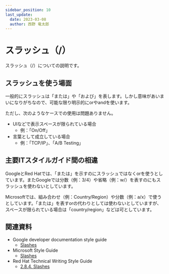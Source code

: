 ```yaml
---
sidebar_position: 10
last_update:
  date: 2023-03-08
  author: 西野 竜太郎
---
```


# スラッシュ（/）

スラッシュ（/）についての説明です。

## スラッシュを使う場面

一般的にスラッシュは「または」や「および」を表します。しかし意味があいまいになりがちなので、可能な限り明示的にorやandを使います。

ただし、次のようなケースでの使用は問題ありません。

- UIなどで表示スペースが限られている場合
    - 例：「On/Off」
- 言葉として成立している場合
    - 例：「TCP/IP」、「A/B Testing」

## 主要ITスタイルガイド間の相違

GoogleとRed Hatでは、「または」を示すのにスラッシュではなくorを使うとしています。またGoogleでは分数（例：3/4）や省略（例：w/）を表すのにもスラッシュを使わないとしています。

Microsoftでは、組み合わせ（例：Country/Region）や分数（例：a/x）で使うとしています。「または」を表すorの代わりとしては使わないとしていますが、スペースが限られている場合は「country/region」などは可としています。

## 関連資料

- Google developer documentation style guide
    - [Slashes](https://developers.google.com/style/slashes)
- Microsoft Style Guide
    - [Slashes](https://learn.microsoft.com/en-us/style-guide/punctuation-symbol/slashes)
- Red Hat Technical Writing Style Guide
    - [⁠2.8.4. Slashes](https://stylepedia.net/style/6.0/#slashes)